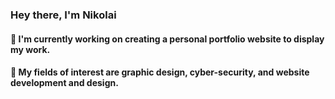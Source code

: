 ### Hey there, I'm Nikolai

#### 🌱 I'm currently working on creating a personal portfolio website to display my work.
#### 🔭 My fields of interest are graphic design, cyber-security, and website development and design.

<!--
**nikolaiu/nikolaiu** is a ✨ _special_ ✨ repository because its `README.md` (this file) appears on your GitHub profile.

Here are some ideas to get you started:

- 🔭 I’m currently working on ...
- 🌱 I’m currently learning ...
- 👯 I’m looking to collaborate on ...
- 🤔 I’m looking for help with ...
- 💬 Ask me about ...
- 📫 How to reach me: ...
- 😄 Pronouns: ...
- ⚡ Fun fact: ...
-->
